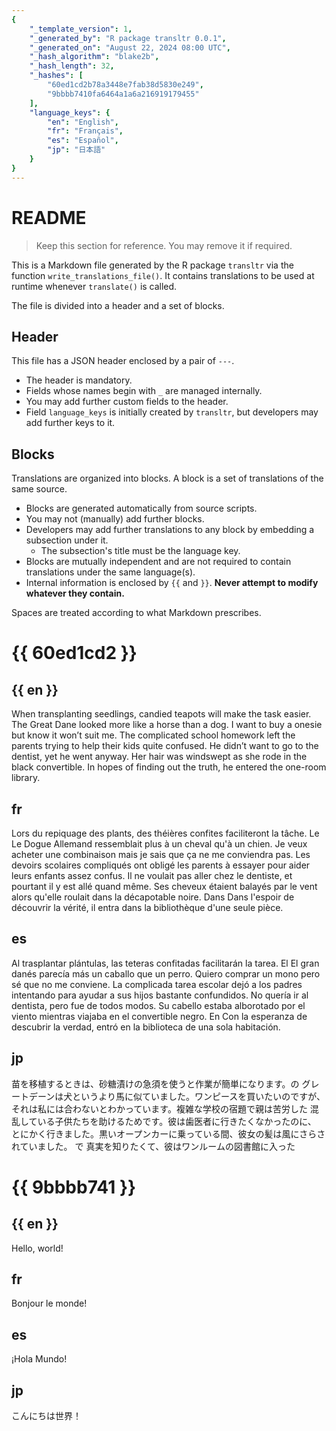 ```yaml
---
{
    "_template_version": 1,
    "_generated_by": "R package transltr 0.0.1",
    "_generated_on": "August 22, 2024 08:00 UTC",
    "_hash_algorithm": "blake2b",
    "_hash_length": 32,
    "_hashes": [
        "60ed1cd2b78a3448e7fab38d5830e249",
        "9bbbb7410fa6464a1a6a216919179455"
    ],
    "language_keys": {
        "en": "English",
        "fr": "Français",
        "es": "Español",
        "jp": "日本語"
    }
}
---
```


# README

> Keep this section for reference. You may remove it if required.

This is a Markdown file generated by the R package `transltr` via the function
`write_translations_file()`. It contains translations to be used at runtime
whenever `translate()` is called.

The file is divided into a header and a set of blocks.

## Header

This file has a JSON header enclosed by a pair of `---`.

* The header is mandatory.
* Fields whose names begin with `_` are managed internally.
* You may add further custom fields to the header.
* Field `language_keys` is initially created by `transltr`, but developers
  may add further keys to it.

## Blocks

Translations are organized into blocks. A block is a set of translations of
the same source.

* Blocks are generated automatically from source scripts.
* You may not (manually) add further blocks.
* Developers may add further translations to any block by embedding a
  subsection under it.
    * The subsection's title must be the language key.
* Blocks are mutually independent and are not required to contain translations
  under the same language(s).
* Internal information is enclosed by `{{` and `}}`.
  **Never attempt to modify whatever they contain.**

Spaces are treated according to what Markdown prescribes.

# {{ 60ed1cd2 }}

## {{ en }}

When transplanting seedlings, candied teapots will make the task easier. The
Great Dane looked more like a horse than a dog. I want to buy a onesie but
know it won’t suit me. The complicated school homework left the parents trying
to help their kids quite confused. He didn’t want to go to the dentist, yet he
went anyway. Her hair was windswept as she rode in the black convertible. In
hopes of finding out the truth, he entered the one-room library.

## fr

Lors du repiquage des plants, des théières confites faciliteront la tâche. Le
Le Dogue Allemand ressemblait plus à un cheval qu'à un chien. Je veux acheter
une combinaison mais je sais que ça ne me conviendra pas. Les devoirs scolaires
compliqués ont obligé les parents à essayer pour aider leurs enfants assez
confus. Il ne voulait pas aller chez le dentiste, et pourtant il y est allé
quand même. Ses cheveux étaient balayés par le vent alors qu'elle roulait dans
la décapotable noire. Dans Dans l'espoir de découvrir la vérité, il entra dans
la bibliothèque d'une seule pièce.

## es

Al trasplantar plántulas, las teteras confitadas facilitarán la tarea. El
El gran danés parecía más un caballo que un perro. Quiero comprar un mono pero
sé que no me conviene. La complicada tarea escolar dejó a los padres intentando
para ayudar a sus hijos bastante confundidos. No quería ir al dentista, pero
fue de todos modos. Su cabello estaba alborotado por el viento mientras viajaba
en el convertible negro. En Con la esperanza de descubrir la verdad, entró en
la biblioteca de una sola habitación.

## jp

苗を移植するときは、砂糖漬けの急須を使うと作業が簡単になります。の
グレートデーンは犬というより馬に似ていました。ワンピースを買いたいのですが、
それは私には合わないとわかっています。複雑な学校の宿題で親は苦労した
混乱している子供たちを助けるためです。彼は歯医者に行きたくなかったのに、
とにかく行きました。黒いオープンカーに乗っている間、彼女の髪は風にさらされていました。
で 真実を知りたくて、彼はワンルームの図書館に入った

# {{ 9bbbb741 }}

## {{ en }}

Hello, world!

## fr

Bonjour le monde!

## es

¡Hola Mundo!

## jp

こんにちは世界！
